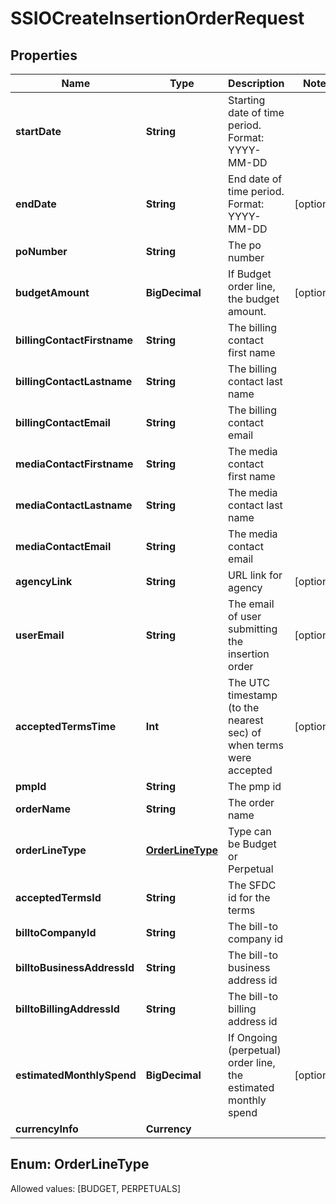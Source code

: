 

# SSIOCreateInsertionOrderRequest


## Properties

Name | Type | Description | Notes
------------ | ------------- | ------------- | -------------
**startDate** | **String** | Starting date of time period. Format: YYYY-MM-DD | 
**endDate** | **String** | End date of time period. Format: YYYY-MM-DD |  [optional]
**poNumber** | **String** | The po number | 
**budgetAmount** | **BigDecimal** | If Budget order line, the budget amount. |  [optional]
**billingContactFirstname** | **String** | The billing contact first name | 
**billingContactLastname** | **String** | The billing contact last name | 
**billingContactEmail** | **String** | The billing contact email | 
**mediaContactFirstname** | **String** | The media contact first name | 
**mediaContactLastname** | **String** | The media contact last name | 
**mediaContactEmail** | **String** | The media contact email | 
**agencyLink** | **String** | URL link for agency |  [optional]
**userEmail** | **String** | The email of user submitting the insertion order |  [optional]
**acceptedTermsTime** | **Int** | The UTC timestamp (to the nearest sec) of when terms were accepted |  [optional]
**pmpId** | **String** | The pmp id | 
**orderName** | **String** | The order name | 
**orderLineType** | [**OrderLineType**](#OrderLineType) | Type can be Budget or Perpetual | 
**acceptedTermsId** | **String** | The SFDC id for the terms | 
**billtoCompanyId** | **String** | The bill-to company id | 
**billtoBusinessAddressId** | **String** | The bill-to business address id | 
**billtoBillingAddressId** | **String** | The bill-to billing address id | 
**estimatedMonthlySpend** | **BigDecimal** | If Ongoing (perpetual) order line, the estimated monthly spend |  [optional]
**currencyInfo** | **Currency** |  | 


## Enum: OrderLineType
Allowed values: [BUDGET, PERPETUALS]




